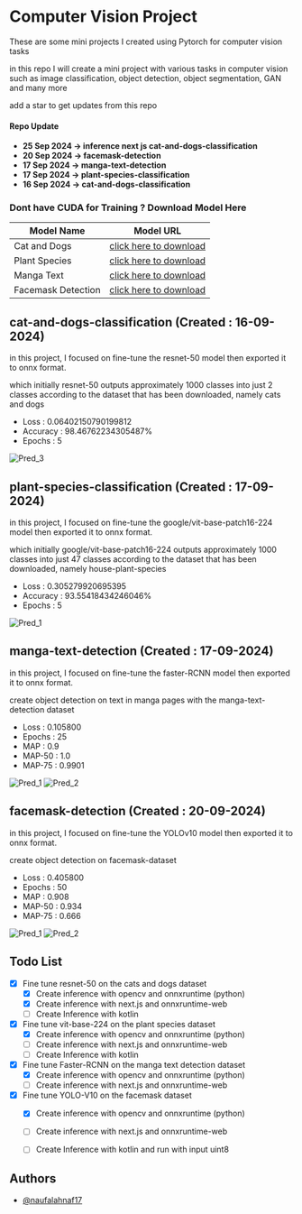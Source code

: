 # Computer Vision Project

These are some mini projects I created using Pytorch for computer vision tasks

in this repo I will create a mini project with various tasks in computer vision such as image classification, object detection, object segmentation, GAN and many more

add a star to get updates from this repo

#### Repo Update
- **25 Sep 2024 -> inference next js cat-and-dogs-classification**
- **20 Sep 2024 -> facemask-detection**
- **17 Sep 2024 -> manga-text-detection**
- **17 Sep 2024 -> plant-species-classification**
- **16 Sep 2024 -> cat-and-dogs-classification**

### Dont have CUDA for Training ? Download Model Here

| Model Name         | Model URL                                                                |
| ----------------- | ------------------------------------------------------------------ |
| Cat and Dogs | [click here to download](https://drive.google.com/file/d/1Tfh30c0BShuSTTpvgeCYBHK2aZdkhjV0/view?usp=drive_link) |
| Plant Species | [click here to download](https://drive.google.com/file/d/1OYLj2TIK2oTglLJMRt2t7BW2tGLM6178/view?usp=drive_link) |
| Manga Text | [click here to download](https://drive.google.com/file/d/1kI_RXo2hoQ9fQWU3CcB1wrw3-CFOfKe4/view?usp=drive_link) |
| Facemask Detection | [click here to download](https://drive.google.com/file/d/1J2AKUaLGDlDAXvZCgUNtsz-Hhyqw7EVv/view?usp=drive_link) |

## cat-and-dogs-classification (Created : 16-09-2024)

in this project, I focused on fine-tune the resnet-50 model then exported it to onnx format.

which initially resnet-50 outputs approximately 1000 classes into just 2 classes according to the dataset that has been downloaded, namely cats and dogs

- Loss : 0.06402150790199812
- Accuracy : 98.46762234305487%
- Epochs : 5

![Pred_3](cat-and-dogs-classification/screenshot/save_3.PNG)

## plant-species-classification (Created : 17-09-2024)

in this project, I focused on fine-tune the google/vit-base-patch16-224 model then exported it to onnx format.

which initially google/vit-base-patch16-224 outputs approximately 1000 classes into just 47 classes according to the dataset that has been downloaded, namely house-plant-species

- Loss : 0.305279920695395
- Accuracy : 93.55418434246046%
- Epochs : 5

![Pred_1](plant-species-classification/screenshot/save_1.JPG)

## manga-text-detection (Created : 17-09-2024)

in this project, I focused on fine-tune the faster-RCNN model then exported it to onnx format.

create object detection on text in manga pages with the manga-text-detection dataset

- Loss : 0.105800
- Epochs : 25
- MAP : 0.9
- MAP-50 : 1.0
- MAP-75 : 0.9901

![Pred_1](manga-text-detection/screenshot/save_1.JPG)
![Pred_2](manga-text-detection/screenshot/save_2.JPG)

## facemask-detection (Created : 20-09-2024)

in this project, I focused on fine-tune the YOLOv10 model then exported it to onnx format.

create object detection on facemask-dataset

- Loss : 0.405800
- Epochs : 50
- MAP : 0.908
- MAP-50 : 0.934
- MAP-75 : 0.666

![Pred_1](facemask-detection/screenshot/save_1.JPG)
![Pred_2](facemask-detection/screenshot/save_2.JPG)

## Todo List 
- [x] Fine tune resnet-50 on the cats and dogs dataset
  - [x] Create inference with opencv and onnxruntime (python)
  - [x] Create inference with next.js and onnxruntime-web
  - [ ] Create Inference with kotlin
- [x] Fine tune vit-base-224 on the plant species dataset
  - [x] Create inference with opencv and onnxruntime (python)
  - [ ] Create inference with next.js and onnxruntime-web
  - [ ] Create Inference with kotlin
- [x] Fine tune Faster-RCNN on the manga text detection dataset
  - [x] Create inference with opencv and onnxruntime (python)
  - [ ] Create inference with next.js and onnxruntime-web
- [x] Fine tune YOLO-V10 on the facemask dataset
  - [x] Create inference with opencv and onnxruntime (python)
  - [ ] Create inference with next.js and onnxruntime-web
  - [ ] Create Inference with kotlin and run with input uint8


## Authors

- [@naufalahnaf17](https://www.github.com/naufalahnaf17)
